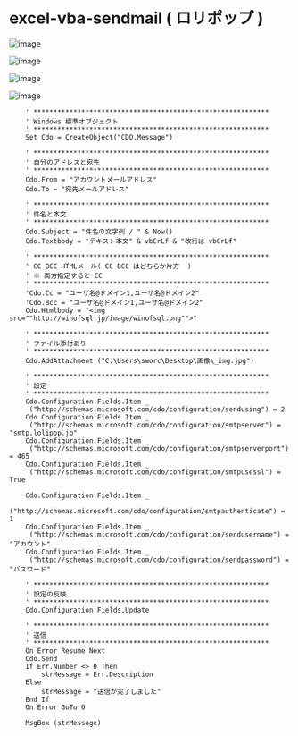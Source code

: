 # excel-vba-sendmail ( ロリポップ )

![image](https://user-images.githubusercontent.com/1501327/163671327-6e3e4965-ebc2-43f1-b476-6ec033b8505f.png)

![image](https://user-images.githubusercontent.com/1501327/163672133-ff8b7256-343e-49cc-8434-1a8b2b84f56b.png)

![image](https://user-images.githubusercontent.com/1501327/163672223-0885c45f-912a-4a2b-bd19-c25ee1d32e3f.png)

![image](https://user-images.githubusercontent.com/1501327/163672246-3e69edbc-9435-4a14-9e04-7756a17f202f.png)


```vba
    ' ***********************************************************
    ' Windows 標準オブジェクト
    ' ***********************************************************
    Set Cdo = CreateObject("CDO.Message")
    
    ' ***********************************************************
    ' 自分のアドレスと宛先
    ' ***********************************************************
    Cdo.From = "アカウントメールアドレス"
    Cdo.To = "宛先メールアドレス"

    ' ***********************************************************
    ' 件名と本文
    ' ***********************************************************
    Cdo.Subject = "件名の文字列 / " & Now()
    Cdo.Textbody = "テキスト本文" & vbCrLf & "改行は vbCrLf"

    ' ***********************************************************
    ' CC BCC HTMLメール( CC BCC はどちらか片方  )
    ' ※ 両方指定すると CC
    ' ***********************************************************
    'Cdo.Cc = "ユーザ名@ドメイン1,ユーザ名@ドメイン2"
    'Cdo.Bcc = "ユーザ名@ドメイン1,ユーザ名@ドメイン2"
    Cdo.Htmlbody = "<img src=""http://winofsql.jp/image/winofsql.png"">"

    ' ***********************************************************
    ' ファイル添付あり
    ' ***********************************************************
    Cdo.AddAttachment ("C:\Users\sworc\Desktop\画像\_img.jpg")

    ' ***********************************************************
    ' 設定
    ' ***********************************************************
    Cdo.Configuration.Fields.Item _
     ("http://schemas.microsoft.com/cdo/configuration/sendusing") = 2
    Cdo.Configuration.Fields.Item _
     ("http://schemas.microsoft.com/cdo/configuration/smtpserver") = "smtp.lolipop.jp"
    Cdo.Configuration.Fields.Item _
     ("http://schemas.microsoft.com/cdo/configuration/smtpserverport") = 465
    Cdo.Configuration.Fields.Item _
     ("http://schemas.microsoft.com/cdo/configuration/smtpusessl") = True
    
    Cdo.Configuration.Fields.Item _
     ("http://schemas.microsoft.com/cdo/configuration/smtpauthenticate") = 1
    Cdo.Configuration.Fields.Item _
     ("http://schemas.microsoft.com/cdo/configuration/sendusername") = "アカウント"
    Cdo.Configuration.Fields.Item _
     ("http://schemas.microsoft.com/cdo/configuration/sendpassword") = "バスワード"

    ' ***********************************************************
    ' 設定の反映
    ' ***********************************************************
    Cdo.Configuration.Fields.Update

    ' ***********************************************************
    ' 送信
    ' ***********************************************************
    On Error Resume Next
    Cdo.Send
    If Err.Number <> 0 Then
        strMessage = Err.Description
    Else
        strMessage = "送信が完了しました"
    End If
    On Error GoTo 0

    MsgBox (strMessage)

```
